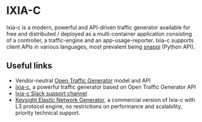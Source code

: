 # IXIA-C 

Ixia-c is a modern, powerful and API-driven traffic generator available for free and distributed / deployed as a multi-container application consisting of a controller, a traffic-engine and an app-usage-reporter.
Ixia-c supports client APIs in various languages, most prevalent being [snappi](https://pypi.org/project/snappi/) (Python API).


## Useful links

* Vendor-neutral [Open Traffic Generator](https://github.com/open-traffic-generator) model and API
* [Ixia-c](https://github.com/open-traffic-generator/ixia-c), a powerful traffic generator based on Open Traffic Generator API
* [Ixia-c Slack support channel](https://github.com/open-traffic-generator/ixia-c/blob/main/docs/support.md)
* [Keysight Elastic Network Generator](https://www.keysight.com/us/en/products/network-test/protocol-load-test/keysight-elastic-network-generator.html), a commercial version of Ixia-c with L3 protocol engine, no restrictions on performance and scalability, priority technical support.
